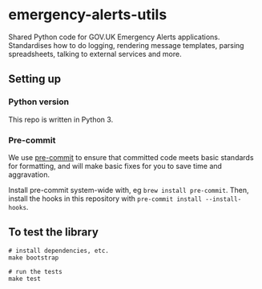 # emergency-alerts-utils

Shared Python code for GOV.UK Emergency Alerts applications. Standardises how to do logging, rendering message templates, parsing spreadsheets, talking to external services and more.

## Setting up

### Python version

This repo is written in Python 3.

### Pre-commit

We use [pre-commit](https://pre-commit.com/) to ensure that committed code meets basic standards for formatting, and will make basic fixes for you to save time and aggravation.

Install pre-commit system-wide with, eg `brew install pre-commit`. Then, install the hooks in this repository with `pre-commit install --install-hooks`.

## To test the library

```
# install dependencies, etc.
make bootstrap

# run the tests
make test
```
